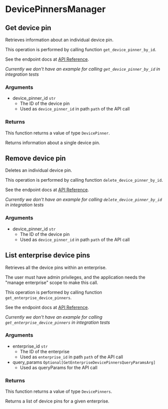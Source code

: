 # DevicePinnersManager

## Get device pin

Retrieves information about an individual device pin.

This operation is performed by calling function `get_device_pinner_by_id`.

See the endpoint docs at
[API Reference](https://developer.box.com/reference/get-device-pinners-id/).

*Currently we don't have an example for calling `get_device_pinner_by_id` in integration tests*

### Arguments

- device_pinner_id `str`
  - The ID of the device pin
  - Used as `device_pinner_id` in path `path` of the API call


### Returns

This function returns a value of type `DevicePinner`.

Returns information about a single device pin.


## Remove device pin

Deletes an individual device pin.

This operation is performed by calling function `delete_device_pinner_by_id`.

See the endpoint docs at
[API Reference](https://developer.box.com/reference/delete-device-pinners-id/).

*Currently we don't have an example for calling `delete_device_pinner_by_id` in integration tests*

### Arguments

- device_pinner_id `str`
  - The ID of the device pin
  - Used as `device_pinner_id` in path `path` of the API call


## List enterprise device pins

Retrieves all the device pins within an enterprise.

The user must have admin privileges, and the application
needs the &quot;manage enterprise&quot; scope to make this call.

This operation is performed by calling function `get_enterprise_device_pinners`.

See the endpoint docs at
[API Reference](https://developer.box.com/reference/get-enterprises-id-device-pinners/).

*Currently we don't have an example for calling `get_enterprise_device_pinners` in integration tests*

### Arguments

- enterprise_id `str`
  - The ID of the enterprise
  - Used as `enterprise_id` in path `path` of the API call
- query_params `Optional[GetEnterpriseDevicePinnersQueryParamsArg]`
  - Used as queryParams for the API call


### Returns

This function returns a value of type `DevicePinners`.

Returns a list of device pins for a given enterprise.


